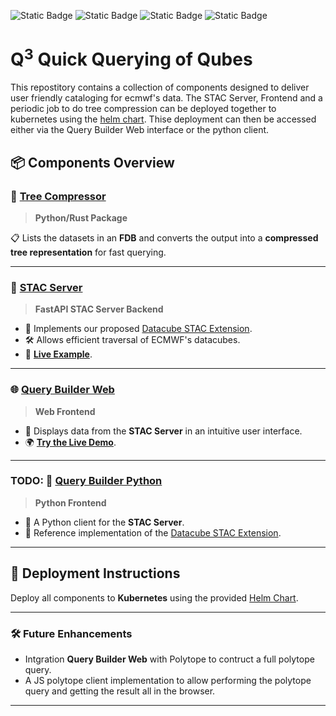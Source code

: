 ![Static Badge](https://img.shields.io/badge/ESEE-Production_Chain-blue?style=flat&label=ESEE&link=github.com%2Fecmwf)
![Static Badge](https://img.shields.io/badge/ESEE-Data_Provision-purple?style=flat&label=ESEE&link=github.com%2Fecmwf)
![Static Badge](https://img.shields.io/badge/ESEE-User_Interaction-green?style=flat&label=ESEE&link=github.com%2Fecmwf)
![Static Badge](https://img.shields.io/badge/ESEE-Foundation-orange?style=flat&label=ESEE&link=github.com%2Fecmwf)


# Q<sup>3</sup> Quick Querying of Qubes

This repostitory contains a collection of components designed to deliver user friendly cataloging for ecmwf's data. The STAC Server, Frontend and a periodic job to do tree compression can be deployed together to kubernetes using the [helm chart](./helm_chart). Thise deployment can then be accessed either via the Query Builder Web interface or the python client.

## 📦 Components Overview

### 🌲 [Tree Compressor](./tree_compresser)
> **Python/Rust Package**

📋 Lists the datasets in an **FDB** and converts the output into a **compressed tree representation** for fast querying.

---

### 🚀 [STAC Server](./stac_server)
> **FastAPI STAC Server Backend**

- 🌟 Implements our proposed [Datacube STAC Extension](./structured_stac.md).
- 🛠️ Allows efficient traversal of ECMWF's datacubes.
- 🔗 **[Live Example](http://catalogue.lumi.apps.dte.destination-earth.eu/stac?class=d1&dataset=extremes-dt&expver=0001&stream=oper)**.

---

### 🌐 [Query Builder Web](./frontend)
> **Web Frontend**

- 👀 Displays data from the **STAC Server** in an intuitive user interface.
- 🌍 **[Try the Live Demo](http://catalogue.lumi.apps.dte.destination-earth.eu/)**.

---

### TODO: 🐍 [Query Builder Python](./query_builder) 
> **Python Frontend**

- 🤖 A Python client for the **STAC Server**.
- 📘 Reference implementation of the [Datacube STAC Extension](./structured_stac.md).

---

## 🚀 Deployment Instructions

Deploy all components to **Kubernetes** using the provided [Helm Chart](./helm_chart).

---

### 🛠️ Future Enhancements
- Intgration **Query Builder Web** with Polytope to contruct a full polytope query.
- A JS polytope client implementation to allow performing the polytope query and getting the result all in the browser.

---
